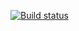 [![Build status](https://ci.appveyor.com/api/projects/status/erp5sta7o2fsrxdh/branch/main?svg=true)](https://ci.appveyor.com/project/Exploratrice/postman-echo/branch/main)